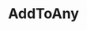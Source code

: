 ---
blog: https://www.addtoany.com/blog/
colors:
- '#0166FF'
images:
- addtoany-ar21.svg
- addtoany-icon.svg
- addtoany-official.svg
logohandle: addtoany
sort: addtoany
title: AddToAny
twitter: https://x.com/addtoany
website: https://www.addtoany.com/
wikipedia: https://en.wikipedia.org/wiki/AddToAny
---